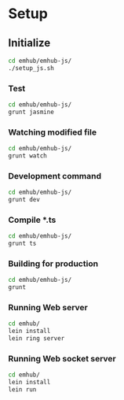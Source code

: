# Setup

## Initialize
```sh
cd emhub/emhub-js/
./setup_js.sh
```

### Test
```sh
cd emhub/emhub-js/
grunt jasmine
```

### Watching modified file
```sh
cd emhub/emhub-js/
grunt watch
```

### Development command
```sh
cd emhub/emhub-js/
grunt dev
```

### Compile *.ts
```sh
cd emhub/emhub-js/
grunt ts
```

### Building for production
```sh
cd emhub/emhub-js/
grunt
```

### Running Web server
```sh
cd emhub/
lein install
lein ring server
```

### Running Web socket server
```sh
cd emhub/
lein install
lein run
```
